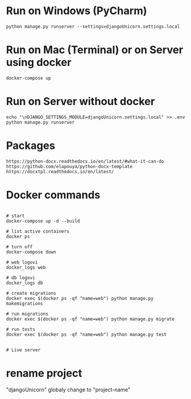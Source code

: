 # Run on Windows (PyCharm)

```
python manage.py runserver --settings=djangoUnicorn.settings.local
```

# Run on Mac (Terminal) or on Server using docker

```
docker-compose up
```

# Run on Server without docker

```
echo "\nDJANGO_SETTINGS_MODULE=djangoUnicorn.settings.local" >> .env
python manage.py runserver

```

# Packages

```
https://python-docx.readthedocs.io/en/latest/#what-it-can-do
https://github.com/elapouya/python-docx-template
https://docxtpl.readthedocs.io/en/latest/

```

# Docker commands

```

# start
docker-compose up -d --build

# list active containers
docker ps

# turn off
docker-compose down

# web logovi
docker_logs web

# db logovi
docker_logs db

# create migrations
docker exec $(docker ps -qf "name=web") python manage.py makemigrations

# run migrations
docker exec $(docker ps -qf "name=web") python manage.py migrate

# run tests
docker exec $(docker ps -qf "name=web") python manage.py test

```

```

# Live server

```

# rename project

"djangoUnicorn" globaly change to "project-name"


```



